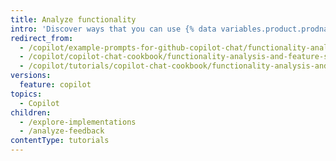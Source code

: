 ```yaml
---
title: Analyze functionality
intro: 'Discover ways that you can use {% data variables.product.prodname_copilot %} to improve the functionality of your project.'
redirect_from:
  - /copilot/example-prompts-for-github-copilot-chat/functionality-analysis-and-feature-suggestions
  - /copilot/copilot-chat-cookbook/functionality-analysis-and-feature-suggestions
  - /copilot/tutorials/copilot-chat-cookbook/functionality-analysis-and-feature-suggestions
versions:
  feature: copilot
topics:
  - Copilot
children:
  - /explore-implementations
  - /analyze-feedback
contentType: tutorials
---
```


